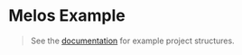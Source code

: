 # Melos Example

> See the [documentation](https://melos.invertase.dev/~melos-latest) for example
> project structures.
